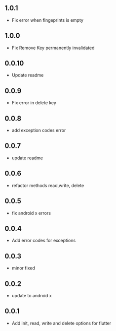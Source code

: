 ## 1.0.1
* Fix error when fingeprints is empty

## 1.0.0
* Fix Remove Key permanently invalidated

## 0.0.10

* Update readme
## 0.0.9

* Fix error in delete key
## 0.0.8

* add exception codes error
## 0.0.7

* update readme
## 0.0.6

* refactor methods read,write, delete
## 0.0.5

* fix android x errors

## 0.0.4

* Add error codes for exceptions

## 0.0.3

* minor fixed
## 0.0.2

* update to android x

## 0.0.1

* Add init, read, write and delete options for flutter
